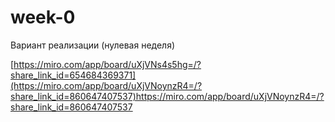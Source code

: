 # week-0

Вариант реализации (нулевая неделя)

[https://miro.com/app/board/uXjVNs4s5hg=/?share_link_id=654684369371](https://miro.com/app/board/uXjVNoynzR4=/?share_link_id=860647407537)https://miro.com/app/board/uXjVNoynzR4=/?share_link_id=860647407537

